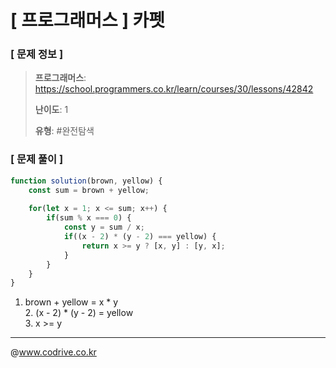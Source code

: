 # [ 프로그래머스 ] 카펫

### [ 문제 정보 ]
> **프로그래머스**: https://school.programmers.co.kr/learn/courses/30/lessons/42842
> 
> **난이도**: 1
>
> **유형**: #완전탐색


### [ 문제 풀이 ]
```JavaScript
function solution(brown, yellow) {
    const sum = brown + yellow;
    
    for(let x = 1; x <= sum; x++) {
        if(sum % x === 0) {
            const y = sum / x;
            if((x - 2) * (y - 2) === yellow) {
                return x >= y ? [x, y] : [y, x];
            }
        }
    }
}
```
1. brown + yellow = x * y<br>2. (x - 2) * (y - 2) = yellow<br>3. x >= y


---
@www.codrive.co.kr